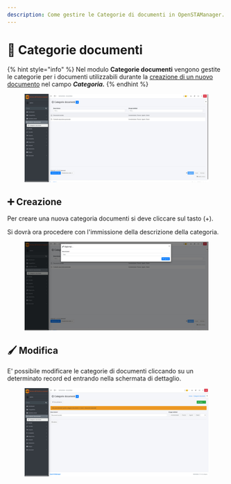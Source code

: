 ```yaml
---
description: Come gestire le Categorie di documenti in OpenSTAManager.
---
```


# 📑 Categorie documenti

{% hint style="info" %}
Nel modulo **Categorie documenti** vengono gestite le categorie per i documenti utilizzabili durante la [creazione di un nuovo documento](https://github.com/devcode-it/openstamanager-docs/blob/master/modules/gestionedocumentale/broken-reference/README.md) nel campo _**Categoria.**_
{% endhint %}

<figure><img src="../../../.gitbook/assets/immagine (72).png" alt=""><figcaption></figcaption></figure>

## ➕ Creazione

Per creare una nuova categoria documenti si deve cliccare sul tasto (+).

Si dovrà ora procedere con l'immissione della descrizione della categoria.

<figure><img src="../../../.gitbook/assets/immagine (73).png" alt=""><figcaption></figcaption></figure>

## 🖌️ Modifica

E' possibile modificare le categorie di documenti cliccando su un determinato record ed entrando nella schermata di dettaglio.

<figure><img src="../../../.gitbook/assets/immagine (74).png" alt=""><figcaption></figcaption></figure>
